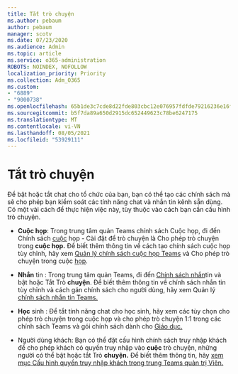 ```yaml
---
title: Tắt trò chuyện
ms.author: pebaum
author: pebaum
manager: scotv
ms.date: 07/23/2020
ms.audience: Admin
ms.topic: article
ms.service: o365-administration
ROBOTS: NOINDEX, NOFOLLOW
localization_priority: Priority
ms.collection: Adm_O365
ms.custom:
- "6889"
- "9000738"
ms.openlocfilehash: 65b1de3c7cde8d22fde803cbc12e076957fdfde79216236e16f22ad0ba2222ef
ms.sourcegitcommit: b5f7da89a650d2915dc652449623c78be6247175
ms.translationtype: MT
ms.contentlocale: vi-VN
ms.lasthandoff: 08/05/2021
ms.locfileid: "53929111"
---
```

# <a name="disable-chat"></a>Tắt trò chuyện

Để bật hoặc tắt chat cho tổ chức của bạn, bạn có thể tạo các chính sách mà sẽ cho phép bạn kiểm soát các tính năng chat và nhắn tin kênh sẵn dùng. Có một vài cách để thực hiện việc này, tùy thuộc vào cách bạn cần cấu hình trò chuyện.

- **Cuộc họp**: Trong trung tâm quản Teams chính sách Cuộc họp, đi đến Chính sách [cuộc](https://admin.teams.microsoft.com/) họp - Cài đặt để trò chuyện là Cho phép trò chuyện trong **cuộc họp.** Để biết thêm thông tin về cách tạo chính sách cuộc họp tùy chỉnh, hãy xem [Quản lý chính sách cuộc họp Teams](/microsoftteams/meeting-policies-in-teams) và Cho phép trò chuyện trong cuộc [họp](/microsoftteams/meeting-policies-in-teams#allow-chat-in-meetings).

- **Nhắn** tin : Trong trung tâm quản Teams, đi đến [Chính sách nhắn](https://admin.teams.microsoft.com/)tin và bật hoặc Tắt Trò **chuyện**.  Để biết thêm thông tin về chính sách nhắn tin tùy chỉnh và cách gán chính sách cho người dùng, hãy xem Quản lý [chính sách nhắn tin Teams.](/microsoftteams/messaging-policies-in-teams)

- **Học** sinh : Để tắt tính năng chat cho học sinh, hãy xem các tùy chọn cho phép trò chuyện trong cuộc họp và cho phép trò chuyện 1:1 trong các chính sách Teams và gói chính sách dành cho [Giáo dục.](/microsoftteams/policy-packages-edu)

- Người dùng khách: Bạn có thể đặt cấu hình chính sách truy nhập khách để cho phép khách có quyền truy nhập vào **cuộc** trò chuyện, những người có thể bật hoặc tắt Trò **chuyện.** Để biết thêm thông tin, hãy [xem mục Cấu hình quyền truy nhập khách trong trung Teams quản trị Viên.](/microsoftteams/set-up-guests#configure-guest-access-in-the-teams-admin-center)




